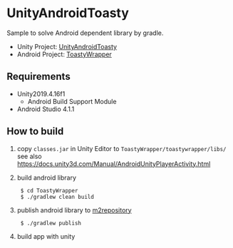 # UnityAndroidToasty

Sample to solve Android dependent library by gradle.

- Unity Project: [UnityAndroidToasty](UnityAndroidToasty)
- Android Project: [ToastyWrapper](ToastyWrapper)

## Requirements

- Unity2019.4.16f1
    - Android Build Support Module
- Android Studio 4.1.1

## How to build

1. copy `classes.jar` in Unity Editor to `ToastyWrapper/toastywrapper/libs/`  
see also https://docs.unity3d.com/Manual/AndroidUnityPlayerActivity.html
1. build android library

        $ cd ToastyWrapper
        $ ./gradlew clean build
1. publish android library to [m2repository](UnityAndroidToasty/m2repository/)

        $ ./gradlew publish
1. build app with unity
